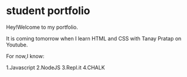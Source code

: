 # student portfolio

Hey!Welcome to my portfolio.

It is coming tomorrow when I learn HTML and CSS with Tanay Pratap on Youtube.

For now,I know:

1.Javascript
2.NodeJS
3.Repl.it
4.CHALK


